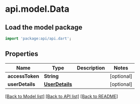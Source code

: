 # api.model.Data

## Load the model package
```dart
import 'package:api/api.dart';
```

## Properties
Name | Type | Description | Notes
------------ | ------------- | ------------- | -------------
**accessToken** | **String** |  | [optional] 
**userDetails** | [**UserDetails**](UserDetails.md) |  | [optional] 

[[Back to Model list]](../README.md#documentation-for-models) [[Back to API list]](../README.md#documentation-for-api-endpoints) [[Back to README]](../README.md)


